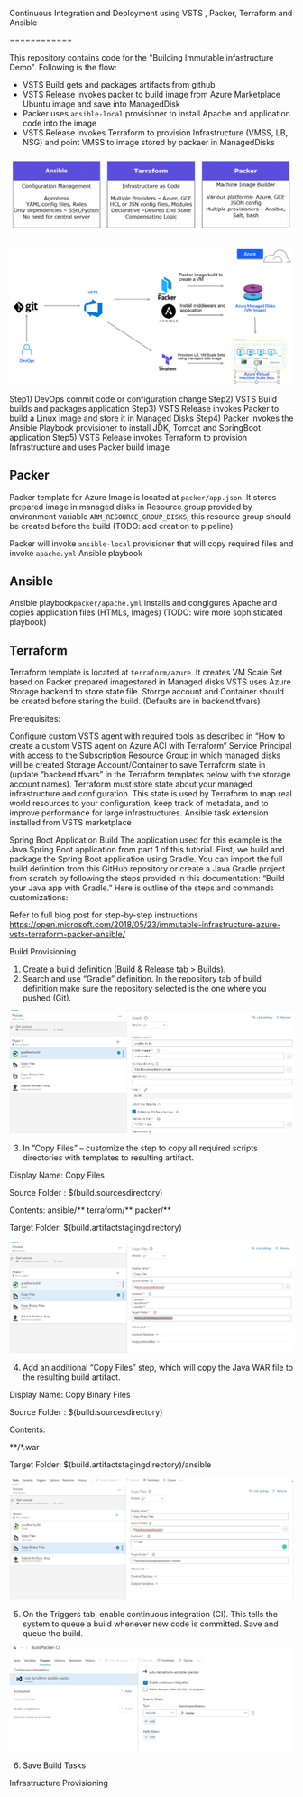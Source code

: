 Continuous Integration and Deployment using VSTS , Packer, Terraform and Ansible


============

This repository contains code for the "Building Immutable infastructure Demo". Following is the flow:
- VSTS Build gets and packages artifacts from github 
- VSTS Release invokes packer to build image from Azure Marketplace Ubuntu image and save into ManagedDisk
- Packer uses `ansible-local` provisioner to install Apache and application code into the image
- VSTS Release invokes Terraform to provision Infrastructure (VMSS, LB, NSG) and point VMSS to image stored by packaer in ManagedDisks

![Flow](./Terraform-Ansible-Packer.png)

![Flow](./CICD-Flow.PNG)

Step1) DevOps commit code or configuration change
Step2) VSTS Build builds and packages application
Step3) VSTS Release invokes Packer to build a Linux image and store it in Managed Disks
Step4) Packer invokes the Ansible Playbook provisioner to install JDK, Tomcat and SpringBoot application
Step5) VSTS Release invokes Terraform to provision Infrastructure and uses Packer build image

## Packer
Packer template for Azure Image is located at `packer/app.json`. It stores prepared image in managed disks in Resource group provided by environment variable `ARM_RESOURCE_GROUP_DISKS`, this resource group should be created before the build (TODO: add creation to pipeline)

Packer will invoke `ansible-local` provisioner that will copy required files and invoke  `apache.yml` Ansible playbook
 
## Ansible
Ansible playbook`packer/apache.yml` installs and congigures Apache and copies application files (HTMLs, Images)
(TODO: wire more sophisticated playbook)

## Terraform
Terraform template is located at `terraform/azure`. It creates VM Scale Set based on Packer prepared imagestored in Managed disks
VSTS uses Azure Storage backend to store state file.  Storrge account and Container should be created before staring the build. (Defaults are in backend.tfvars)


Prerequisites:

Configure custom VSTS agent with required tools as described in “How to create a custom VSTS agent on Azure ACI with Terraform“
Service Principal with access to the Subscription
Resource Group in which managed disks will be created
Storage Account/Container to save Terraform state in (update “backend.tfvars” in the Terraform templates below with the  storage account names).
Terraform must store state about your managed infrastructure and configuration. This state is used by Terraform to map real world resources to your configuration, keep track of metadata, and to improve performance for large infrastructures.
Ansible task extension installed from VSTS marketplace

Spring Boot Application Build
The application used for this example is the Java Spring Boot application from part 1 of this tutorial. First, we build and package the Spring Boot application using Gradle. You can import the full build definition from this GitHub repository or create a Java Gradle project from scratch by following the steps provided in this documentation: “Build your Java app with Gradle.” Here is outline of the steps and commands customizations:

Refer to full blog post for step-by-step instructions https://open.microsoft.com/2018/05/23/immutable-infrastructure-azure-vsts-terraform-packer-ansible/

Build Provisioning

1. Create a build definition (Build & Release tab > Builds).
2. Search and use “Gradle” definition.
  In the repository tab of build definition make sure the repository selected is the one where you pushed (Git).

![Flow](./Build-Gradle.png)


3. In ”Copy Files” – customize the step to copy all required scripts directories with templates to resulting artifact.

Display Name: Copy Files

Source Folder : $(build.sourcesdirectory)

Contents:
ansible/**
terraform/**
packer/**

Target Folder: $(build.artifactstagingdirectory)

![Flow](./Build-Copyfiles.png)

4. Add an additional “Copy Files” step, which will copy the Java WAR file to the resulting build artifact.

Display Name: Copy Binary Files

Source Folder : $(build.sourcesdirectory)

Contents:

**/*.war

Target Folder: $(build.artifactstagingdirectory)/ansible

![Flow](./Build-CopyBinary.png)

5. On the Triggers tab, enable continuous integration (CI). This tells the system to queue a build whenever new code is committed. Save and queue the build.

![Flow](./Build-TriggerCI.png)

6. Save Build Tasks


Infrastructure Provisioning






